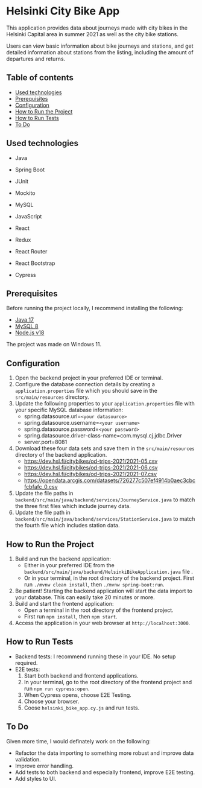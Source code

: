 # Helsinki City Bike App

This application provides data about journeys made with city bikes in the Helsinki Capital area in summer 2021 as well as the city bike stations.

Users can view basic information about bike journeys and stations, and get detailed information about stations from the listing, including the amount of departures and returns.

## Table of contents
* [Used technologies](#used-technologies)
* [Prerequisites](#prerequisites)
* [Configuration](#configuration)
* [How to Run the Project](#how-to-run-the-project)
* [How to Run Tests](#how-to-run-tests)
* [To Do](#to-do)

## Used technologies

- Java
- Spring Boot
- JUnit
- Mockito

- MySQL

- JavaScript
- React
- Redux
- React Router
- React Bootstrap
- Cypress

## Prerequisites

Before running the project locally, I recommend installing the following:

- [Java 17](https://www.oracle.com/java/technologies/downloads/#java17)
- [MySQL 8](https://dev.mysql.com/downloads/)
- [Node.js v18](https://nodejs.org/en/download)

The project was made  on Windows 11.

## Configuration

1. Open the backend project in your preferred IDE or terminal.
2. Configure the database connection details by creating a `application.properties` file which you should save in the `src/main/resources` directory.
3. Update the following properties to your `application.properties` file with your specific MySQL database information:
   - spring.datasource.url=`<your datasource>`
   - spring.datasource.username=`<your username>`
   - spring.datasource.password=`<your password>`
   - spring.datasource.driver-class-name=com.mysql.cj.jdbc.Driver
   - server.port=8081
4. Download these four data sets and save them in the `src/main/resources` directory of the backend application.
   - https://dev.hsl.fi/citybikes/od-trips-2021/2021-05.csv
   - https://dev.hsl.fi/citybikes/od-trips-2021/2021-06.csv
   - https://dev.hsl.fi/citybikes/od-trips-2021/2021-07.csv
   - https://opendata.arcgis.com/datasets/726277c507ef4914b0aec3cbcfcbfafc_0.csv
5. Update the file paths in `backend/src/main/java/backend/services/JourneyService.java` to match the three first files which include journey data.
6. Update the file path in `backend/src/main/java/backend/services/StationService.java` to match the fourth file which includes station data.


## How to Run the Project

1. Build and run the backend application:
   - Either in your preferred IDE from the `backend/src/main/java/backend/HelsinkiBikeApplication.java` file .
   - Or in your terminal, in the root directory of the backend project. First run `./mvnw clean install`, then `./mvnw spring-boot:run`.
2. Be patient! Starting the backend application will start the data import to your database. This can easily take 20 minutes or more.
3. Build and start the frontend application:
   - Open a terminal in the root directory of the frontend project.
   - First run `npm install`, then `npm start`.
4. Access the application in your web browser at `http://localhost:3000`.

## How to Run Tests

- Backend tests: I recommend running these in your IDE. No setup required.
- E2E tests: 
   1. Start both backend and frontend applications.
   2. In your terminal, go to the root directory of the frontend project and run `npm run cypress:open`.
   3. When Cypress opens, choose E2E Testing.
   4. Choose your browser.
   5. Coose `helsinki_bike_app.cy.js` and run tests.

## To Do

Given more time, I would definately work on the following:

- Refactor the data importing to something more robust and improve data validation.
- Improve error handling.
- Add tests to both backend and especially frontend, improve E2E testing.
- Add styles to UI.

